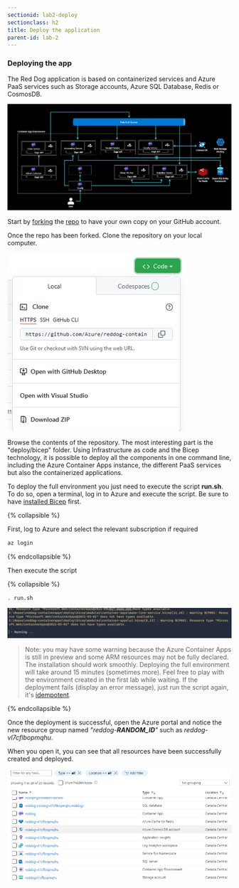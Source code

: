 ```yaml
---
sectionid: lab2-deploy
sectionclass: h2
title: Deploy the application
parent-id: lab-2
---
```


### Deploying the app

The Red Dog application is based on containerized services and Azure PaaS services such as Storage accounts, Azure SQL Database, Redis or CosmosDB.

![Micro-services architecture](/media/lab2/deploy/reddog_containerapps.png)

Start by [forking](https://github.com/Azure/reddog-containerapps/fork) the [repo](https://github.com/Azure/reddog-containerapps) to have your own copy on your GitHub account.

Once the repo has been forked. Clone the repository on your local computer.

![Clone the repository](/media/lab2/deploy/clone-repo.png)

Browse the contents of the repository. The most interesting part is the "deploy/bicep" folder. Using Infrastructure as code and the Bicep technology, it is possible to deploy all the components in one command line, including the Azure Container Apps instance, the different PaaS services but also the containerized applications.

To deploy the full environment you just need to execute the script **run.sh**. To do so, open a terminal, log in to Azure and execute the script. Be sure to have [installed Bicep](https://docs.microsoft.com/en-us/azure/azure-resource-manager/bicep/install) first.

{% collapsible %}

First, log to Azure and select the relevant subscription if required

``` bash
az login
```

{% endcollapsible %}

Then execute the script

{% collapsible %}

``` bash
. run.sh
```

![Deployment in progress](/media/lab2/deploy/warnings.png)

> Note: you may have some warning because the Azure Container Apps is still in preview and some ARM resources may not be fully declared. The installation should work smoothly. Deploying the full environment will take around 15 minutes (sometimes more). Feel free to play with the environment created in the first lab while waiting. If the deployment fails (display an error message), just run the script again, it's [idempotent](https://en.wikipedia.org/wiki/Idempotence).

{% endcollapsible %}

Once the deployment is successful, open the Azure portal and notice the new resource group named *"reddog-**RANDOM_ID**"* such as *reddog-vl7cflbopmqhu*.

When you open it, you can see that all resources have been successfully created and deployed.

![The new resource group](/media/lab2/deploy/rg-reddog.png)
